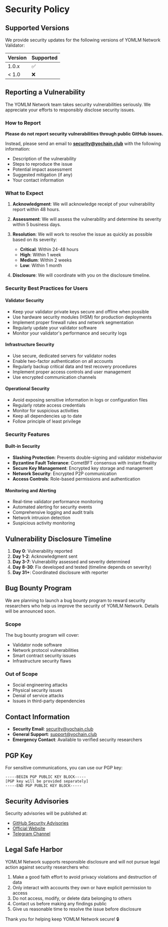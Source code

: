 # Security Policy

## Supported Versions

We provide security updates for the following versions of YOMLM Network Validator:

| Version | Supported          |
| ------- | ------------------ |
| 1.0.x   | :white_check_mark: |
| < 1.0   | :x:                |

## Reporting a Vulnerability

The YOMLM Network team takes security vulnerabilities seriously. We appreciate your efforts to responsibly disclose security issues.

### How to Report

**Please do not report security vulnerabilities through public GitHub issues.**

Instead, please send an email to **security@yochain.club** with the following information:

- Description of the vulnerability
- Steps to reproduce the issue
- Potential impact assessment
- Suggested mitigation (if any)
- Your contact information

### What to Expect

1. **Acknowledgment**: We will acknowledge receipt of your vulnerability report within 48 hours.

2. **Assessment**: We will assess the vulnerability and determine its severity within 5 business days.

3. **Resolution**: We will work to resolve the issue as quickly as possible based on its severity:
   - **Critical**: Within 24-48 hours
   - **High**: Within 1 week
   - **Medium**: Within 2 weeks
   - **Low**: Within 1 month

4. **Disclosure**: We will coordinate with you on the disclosure timeline.

### Security Best Practices for Users

#### Validator Security
- Keep your validator private keys secure and offline when possible
- Use hardware security modules (HSM) for production deployments
- Implement proper firewall rules and network segmentation
- Regularly update your validator software
- Monitor your validator's performance and security logs

#### Infrastructure Security
- Use secure, dedicated servers for validator nodes
- Enable two-factor authentication on all accounts
- Regularly backup critical data and test recovery procedures
- Implement proper access controls and user management
- Use encrypted communication channels

#### Operational Security
- Avoid exposing sensitive information in logs or configuration files
- Regularly rotate access credentials
- Monitor for suspicious activities
- Keep all dependencies up to date
- Follow principle of least privilege

### Security Features

#### Built-in Security
- **Slashing Protection**: Prevents double-signing and validator misbehavior
- **Byzantine Fault Tolerance**: CometBFT consensus with instant finality
- **Secure Key Management**: Encrypted key storage and management
- **Network Security**: Encrypted P2P communication
- **Access Controls**: Role-based permissions and authentication

#### Monitoring and Alerting
- Real-time validator performance monitoring
- Automated alerting for security events
- Comprehensive logging and audit trails
- Network intrusion detection
- Suspicious activity monitoring

## Vulnerability Disclosure Timeline

1. **Day 0**: Vulnerability reported
2. **Day 1-2**: Acknowledgment sent
3. **Day 3-7**: Vulnerability assessed and severity determined
4. **Day 8-30**: Fix developed and tested (timeline depends on severity)
5. **Day 31+**: Coordinated disclosure with reporter

## Bug Bounty Program

We are planning to launch a bug bounty program to reward security researchers who help us improve the security of YOMLM Network. Details will be announced soon.

### Scope
The bug bounty program will cover:
- Validator node software
- Network protocol vulnerabilities
- Smart contract security issues
- Infrastructure security flaws

### Out of Scope
- Social engineering attacks
- Physical security issues
- Denial of service attacks
- Issues in third-party dependencies

## Contact Information

- **Security Email**: security@yochain.club
- **General Support**: support@yochain.club
- **Emergency Contact**: Available to verified security researchers

## PGP Key

For sensitive communications, you can use our PGP key:

```
-----BEGIN PGP PUBLIC KEY BLOCK-----
[PGP key will be provided separately]
-----END PGP PUBLIC KEY BLOCK-----
```

## Security Advisories

Security advisories will be published at:
- [GitHub Security Advisories](https://github.com/YO-Corp/Yo.Validator/security/advisories)
- [Official Website](https://yochain.club/security)
- [Telegram Channel](https://t.me/yochainofficial)

## Legal Safe Harbor

YOMLM Network supports responsible disclosure and will not pursue legal action against security researchers who:

1. Make a good faith effort to avoid privacy violations and destruction of data
2. Only interact with accounts they own or have explicit permission to access
3. Do not access, modify, or delete data belonging to others
4. Contact us before making any findings public
5. Give us reasonable time to resolve the issue before disclosure

Thank you for helping keep YOMLM Network secure! 🔒
